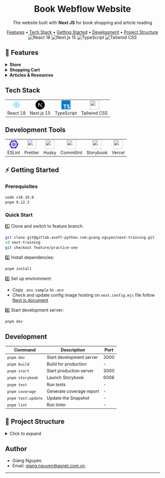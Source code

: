 <div align="center">
  <h1>Book Webflow Website</h1>
  <p>The website built with <strong>Next JS</strong> for book shopping and article reading</p>

  <nav>
    <a href="#-features">Features</a> •
    <a href="#tech-stack">Tech Stack</a> •
    <a href="#-getting-started">Getting Started</a> •
    <a href="#development">Development</a> •
    <a href="#-project-structure">Project Structure</a>
  </nav>

  <div class="mt-2">
    <img src="https://img.shields.io/badge/React-18-gray?logo=react&logoColor=white&labelColor=black" alt="React 18">
    <img src="https://img.shields.io/badge/Next.js-15-gray?logo=next.js&logoColor=white&labelColor=black" alt="Next.js 15">
    <img src="https://img.shields.io/badge/TypeScript-3178C6?logo=typescript&logoColor=white" alt="TypeScript">
    <img src="https://img.shields.io/badge/TailwindCSS-06B6D4?logo=tailwindcss&logoColor=white" alt="Tailwind CSS">
  </div>
</div>

## 🔑 Features

<details>
<summary><strong>Store</strong></summary>

- Show the book list with pagination
- View book details with quantity selection
- Add books to the cart with quantity validation
- Show the notification system for cart actions
</details>

<details>
<summary><strong>Shopping Cart</strong></summary>

- View cart items in the modal
- Update item quantities with stock validation
- Remove items from the cart
- Calculate subtotal
- Checkout flow with cart reset
</details>

<details>
<summary><strong>Articles & Resources</strong></summary>

- Show the article list with pagination
- Read the detailed articles
- Latest articles showcase **(3 articles)** on main pages
- Article preview and **"Read More"** functionality
</details>

## Tech Stack

<table>
  <tr>
    <td align="center"><img src="https://raw.githubusercontent.com/github/explore/80688e429a7d4ef2fca1e82350fe8e3517d3494d/topics/react/react.png?size=48" width="30" height="30"/><br/>React 18</td>
    <td align="center"><img src="https://raw.githubusercontent.com/devicons/devicon/master/icons/nextjs/nextjs-original.svg" width="30" height="30"/><br/>Next.js 15</td>
    <td align="center"><img src="https://raw.githubusercontent.com/devicons/devicon/master/icons/typescript/typescript-original.svg" width="30" height="30"/><br/>TypeScript</td>
    <td align="center"><img src="https://avatars.githubusercontent.com/u/67109815?s=48&v=4" width="30" height="30"/><br/>Tailwind CSS</td>
  </tr>
</table>

## Development Tools

<table>
  <tr>
    <td align="center"><img src="https://raw.githubusercontent.com/github/explore/80688e429a7d4ef2fca1e82350fe8e3517d3494d/topics/eslint/eslint.png" width="30" height="30"/><br/>ESLint</td>
    <td align="center"><img src="https://prettier.io/icon.png" width="30" height="30"/><br/>Prettier</td>
    <td align="center"><img src="https://avatars.githubusercontent.com/u/15703675?s=200&v=4" width="30" height="30"/><br/>Husky</td>
    <td align="center"><img src="https://commitlint.js.org/assets/icon.svg" width="30" height="30"/><br/>Commitlint</td>
    <td align="center"><img src="https://raw.githubusercontent.com/storybookjs/brand/master/icon/icon-storybook-default.svg" width="30" height="30"/><br/>Storybook</td>
    <td align="center"><img src="https://assets.vercel.com/image/upload/v1607554385/repositories/vercel/logo.png" width="30" height="30"/><br/>Vercel</td>
  </tr>
</table>

## ⚡ Getting Started

### Prerequisites

```bash
node v18.19.0
pnpm 9.12.3
```

### Quick Start

1️⃣ Clone and switch to feature branch:

```bash
git clone git@gitlab.asoft-python.com:giang.nguyen/next-training.git
cd next-training
git checkout feature/practice-one
```

2️⃣ Install dependencies:

```bash
pnpm install
```

3️⃣ Set up environment:

- Copy `.env.sample` to `.env`
- Check and update config image hosting on `next.config.mjs` file follow [Next.js document](https://nextjs.org/docs/messages/next-image-unconfigured-host)

4️⃣ Start development server:

```bash
pnpm dev
```

## Development

| Command            | Description              | Port |
| ------------------ | ------------------------ | ---- |
| `pnpm dev`         | Start development server | 3000 |
| `pnpm build`       | Build for production     | -    |
| `pnpm start`       | Start production server  | 3000 |
| `pnpm storybook`   | Launch Storybook         | 6006 |
| `pnpm test`        | Run tests                | -    |
| `pnpm coverage`    | Generate coverage report | -    |
| `pnpm test:update` | Update the Snapshot      | -    |
| `pnpm lint`        | Run linter               | -    |

## 📁 Project Structure

<details>
<summary>Click to expand</summary>

```shell
.
├── README.md                       # README file
├── .husky                          # Husky configuration
├── .storybook                      # Storybook folder
├── public                          # Public assets folder
├── src
│   ├── apis                        # APIs
│   ├── app                         # Next.js App (App Router)
│   ├── components                  # React components
│   ├── constants                   # App constants
│   ├── context                     # App context
│   ├── icons                       # Icons folder
│   ├── mocks                       # App mock data
│   ├── models                      # Model type definitions
│   ├── services                    # Handle data with API: GET, POST, PUT, DELETE
│   ├── themes                      # Custom tailwindCSS styles
│   ├── types                       # Type definitions
│   ├── ui                          # Feature components
│   ├── utils                       # Utilities folder
├── .env                            # Env
├── .env.sample                     # Env sample
└── [config files...]               # Various configurations
```

</details>

## Author

- Giang Nguyen.
- Email: giang.nguyen@asnet.com.vn.

---
